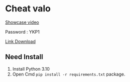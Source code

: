 # Cheat valo
[Showcase video](https://www.youtube.com/watch?v=5paXTLL7Saw)

Password : YKP1

[Link Download](https://www.youtube.com/watch?v=5paXTLL7Saw)


## Need Install

1. Install Python 3.10
2. Open Cmd  `pip install -r requirements.txt` package.
